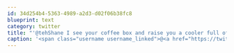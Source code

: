 ```yaml
---
id: 34d254b4-5363-4989-a2d3-d02f06b38fc8
blueprint: text
category: twitter
title: "'@tehShane I see your coffee box and raise you a cooler full of leftover beer ;)"
caption: '<span class="username username_linked">@<a href="https://twitter.com/tehShane" title="Shane Lawrence">tehShane</a></span> I see your coffee box and raise you a cooler full of leftover beer ;)'
---
```

